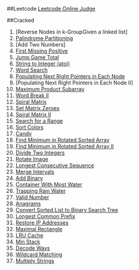 ##Leetcode
[Leetcode Online Judge](https://oj.leetcode.com/problemset/algorithms/)

##Cracked

1. [Reverse Nodes in k-GroupGiven a linked list]
2. [Palindrome Partitioning](https://github.com/zhenhuagong/leetcode/blob/master/src/com/simongong/PalindromePartition.java)
3. [Add Two Numbers]
4. [First Missing Positive](https://github.com/zhenhuagong/leetcode/blob/master/src/com/simongong/FirstMissingPositive.java)
5. [Jump Game Total](https://github.com/zhenhuagong/leetcode/blob/master/src/com/simongong/JumpGame.java)
6. [String to Integer (atoi)](https://github.com/zhenhuagong/leetcode/blob/master/src/com/simongong/Atoi.java)
7. [Word Search](https://github.com/zhenhuagong/leetcode/blob/master/src/com/simongong/WordBreak.java)
8. [Populating Next Right Pointers in Each Node](https://github.com/zhenhuagong/leetcode/blob/master/src/com/simongong/tree/PopulateNextRightPointer.java)
9. [Populating Next Right Pointers in Each Node II]
10. [Maximum Product Subarray](https://github.com/zhenhuagong/leetcode/blob/master/src/com/simongong/MaximumProductSubarray.java)
11. [Word Break II](https://github.com/zhenhuagong/leetcode/blob/master/src/com/simongong/WordBreakTwo.java)
12. [Spiral Matrix](https://github.com/zhenhuagong/leetcode/blob/master/src/com/simongong/SpiralMatrix.java)
13. [Set Matrix Zeroes](https://github.com/zhenhuagong/leetcode/blob/master/src/com/simongong/SetMatrixZeroes.java)
14. [Spiral Matrix II](https://github.com/zhenhuagong/leetcode/blob/master/src/com/simongong/SpiralMatrixGenerate.java)
15. [Search for a Range](https://github.com/zhenhuagong/leetcode/blob/master/src/com/simongong/SearchRange.java)
16. [Sort Colors](https://github.com/zhenhuagong/leetcode/blob/master/src/com/simongong/SortColors.java)
17. [Candy](https://github.com/zhenhuagong/leetcode/blob/master/src/com/simongong/Candy.java)
18. [Find Minimum in Rotated Sorted Array](https://github.com/zhenhuagong/leetcode/blob/master/src/com/simongong/FindMinimumInRotatedSortedArray.java)
19. [Find Minimum in Rotated Sorted Array II](https://github.com/zhenhuagong/leetcode/blob/master/src/com/simongong/FindMinimumInRotatedSortedArrayII.java)
20. [Divide Two Integers](https://github.com/zhenhuagong/leetcode/blob/master/src/com/simongong/DivideTwoIntegers.java)
21. [Rotate Image](https://github.com/zhenhuagong/leetcode/blob/master/src/com/simongong/RotateImage.java)
22. [Longest Consecutive Sequence](https://github.com/zhenhuagong/leetcode/blob/master/src/com/simongong/LongestConsecutiveSequence.java)
23. [Merge Intervals](https://github.com/zhenhuagong/leetcode/blob/master/src/com/simongong/MergeIntervals.java)
24. [Add Binary](https://github.com/zhenhuagong/leetcode/blob/master/src/com/simongong/AddBinary.java)
25. [Container With Most Water](https://github.com/zhenhuagong/leetcode/blob/master/src/com/simongong/ContainerWithMostWater.java)
26. [Trapping Rain Water](https://github.com/zhenhuagong/leetcode/blob/master/src/com/simongong/TrappingRainWater.java)
27. [Valid Number](https://github.com/zhenhuagong/leetcode/blob/master/src/com/simongong/ValidNumber.java)
28. [Anagrams](https://github.com/zhenhuagong/leetcode/blob/master/src/com/simongong/Anagrams.java)
29. [Convert Sorted List to Binary Search Tree](https://github.com/zhenhuagong/leetcode/blob/78bded4a02fb9499a11a4a1cf87f3d5354eb5fbb/src/com/simongong/tree/ConvertSortedListToBinarySearchTree.java)
30. [Longest Common Prefix](https://github.com/zhenhuagong/leetcode/blob/78bded4a02fb9499a11a4a1cf87f3d5354eb5fbb/src/com/simongong/tree/LongestCommonPrefix.java)
31. [Restore IP Addresses](https://github.com/zhenhuagong/leetcode/blob/78bded4a02fb9499a11a4a1cf87f3d5354eb5fbb/src/com/simongong/tree/RestoreIPAddresses.java)
32. [Maximal Rectangle](https://github.com/zhenhuagong/leetcode/blob/43595c9a6dba91c54f39e6d12b59621b438c59d3/src/com/simongong/MaximalRectangle.java)
33. [LRU Cache](https://github.com/zhenhuagong/leetcode/blob/43595c9a6dba91c54f39e6d12b59621b438c59d3/src/com/simongong/extendedtype/LRUCache.java)
34. [Min Stack](https://github.com/zhenhuagong/leetcode/blob/43595c9a6dba91c54f39e6d12b59621b438c59d3/src/com/simongong/extendedtype/MinStackTest.java)
35. [Decode Ways](https://github.com/zhenhuagong/leetcode/blob/0943152047bdd91e73bb88f258659271a2832983/src/com/simongong/DecodeWays.java)
36. [Wildcard Matching](https://github.com/zhenhuagong/leetcode/blob/0943152047bdd91e73bb88f258659271a2832983/src/com/simongong/WildcardMatching.java)
37. [Multiply Strings](https://github.com/zhenhuagong/leetcode/blob/0943152047bdd91e73bb88f258659271a2832983/src/com/simongong/MultiplyStrings.java)